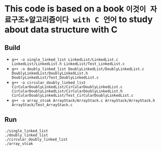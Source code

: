 # This code is based on a book `이것이 자료구조+알고리즘이다 with C 언어` to study about data structure with C

## Build
- `g++ -o single_linked_list LinkedList/LinkedList.c LinkedList/LinkedList.h LinkedList/Test_LinkedList.c`  
- `g++ -o doubly_linked_list DoublyLinkedList/DoublyLinkedList.c DoublyLinkedList/DoublyLinkedList.h DoublyLinkedList/Test_DoublyLinkedList.c`  
- `g++ -o circular_doubly_linked_list CirCularDoublyLinkedList/CirCularDoublyLinkedList.c CirCularDoublyLinkedList/CirCularDoublyLinkedList.h CirCularDoublyLinkedList/Test_CirCularDoublyLinkedList.c`  
- `g++ -o array_stcak ArrayStack/ArrayStack.c ArrayStack/ArrayStack.h ArrayStack/Test_ArrayStack.c`

## Run
`./single_linked_list`  
`./doubly_linked_list`  
`./circular_doubly_linked_list`  
`./array_stcak`